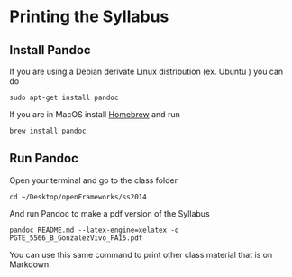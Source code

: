 # Printing the Syllabus

## Install Pandoc

If you are using a Debian derivate Linux distribution (ex. Ubuntu ) you can do 

	sudo apt-get install pandoc

If you are in MacOS install [Homebrew](http://brew.sh/) and run 

	brew install pandoc

## Run Pandoc

Open your terminal and go to the class folder

	cd ~/Desktop/openFrameworks/ss2014

And run Pandoc to make a pdf version of the Syllabus

	pandoc README.md --latex-engine=xelatex -o PGTE_5566_B_GonzalezVivo_FA15.pdf

You can use this same command to print other class material that is on Markdown.
 